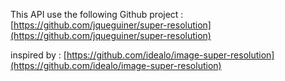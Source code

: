 This API use the following Github project : 
[https://github.com/jqueguiner/super-resolution](https://github.com/jqueguiner/super-resolution)

inspired by :
[https://github.com/idealo/image-super-resolution](https://github.com/idealo/image-super-resolution)
